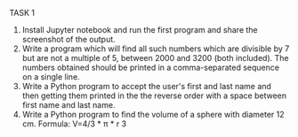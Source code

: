 TASK 1
1. Install Jupyter notebook and run the first program and share the screenshot of the output.
2. Write a program which will find all such numbers which are divisible by 7 but are not a multiple
of 5, between 2000 and 3200 (both included). The numbers obtained should be printed in a
comma-separated sequence on a single line.
3. Write a Python program to accept the user's first and last name and then getting them printed in
the the reverse order with a space between first name and last name.
4. Write a Python program to find the volume of a sphere with diameter 12 cm.
Formula: V=4/3 * π * r 3
